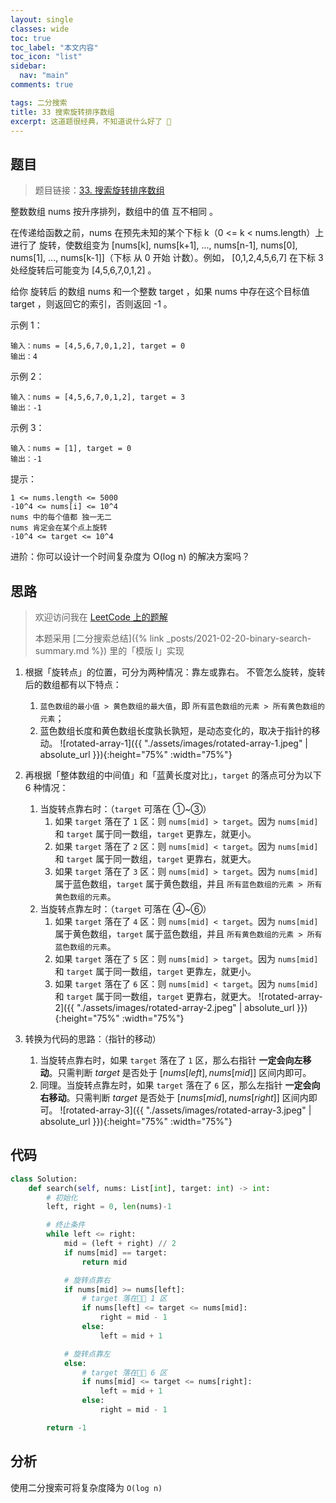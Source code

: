 ```yaml
---
layout: single
classes: wide
toc: true
toc_label: "本文内容"
toc_icon: "list"
sidebar:
  nav: "main"
comments: true

tags: 二分搜索
title: 33 搜索旋转排序数组
excerpt: 这道题很经典，不知道说什么好了 🤪
---
```


## 题目

> 题目链接：[33. 搜索旋转排序数组](https://leetcode-cn.com/problems/search-in-rotated-sorted-array/)

整数数组 nums 按升序排列，数组中的值 互不相同 。

在传递给函数之前，nums 在预先未知的某个下标 k（0 <= k < nums.length）上进行了 旋转，使数组变为 [nums[k], nums[k+1], ..., nums[n-1], nums[0], nums[1], ..., nums[k-1]]（下标 从 0 开始 计数）。例如， [0,1,2,4,5,6,7] 在下标 3 处经旋转后可能变为 [4,5,6,7,0,1,2] 。

给你 旋转后 的数组 nums 和一个整数 target ，如果 nums 中存在这个目标值 target ，则返回它的索引，否则返回 -1 。

示例 1：

    输入：nums = [4,5,6,7,0,1,2], target = 0
    输出：4

示例 2：

    输入：nums = [4,5,6,7,0,1,2], target = 3
    输出：-1

示例 3：

    输入：nums = [1], target = 0
    输出：-1

提示：

    1 <= nums.length <= 5000
    -10^4 <= nums[i] <= 10^4
    nums 中的每个值都 独一无二
    nums 肯定会在某个点上旋转
    -10^4 <= target <= 10^4
    
进阶：你可以设计一个时间复杂度为 O(log n) 的解决方案吗？


## 思路 

> 欢迎访问我在 [LeetCode 上的题解](https://leetcode-cn.com/problems/search-in-rotated-sorted-array/solution/3-zhang-tu-dai-ni-tong-guo-ci-ti-by-dato-mw50/)
> 
> 本题采用 [二分搜索总结]({% link _posts/2021-02-20-binary-search-summary.md %}) 里的「模版 I」实现         

1. 根据「旋转点」的位置，可分为两种情况：靠左或靠右。 不管怎么旋转，旋转后的数组都有以下特点：
   1. `蓝色数组的最小值 > 黄色数组的最大值`，即 `所有蓝色数组的元素 > 所有黄色数组的元素`；
   2. 蓝色数组长度和黄色数组长度孰长孰短，是动态变化的，取决于指针的移动。
   ![rotated-array-1]({{ "./assets/images/rotated-array-1.jpeg" | absolute_url }}){:height="75%" :width="75%"}

2. 再根据「整体数组的中间值」和「蓝黄长度对比」，`target` 的落点可分为以下 6 种情况：
   1. 当旋转点靠右时：（`target` 可落在 ①~③）
      1. 如果 `target` 落在了 `1` 区：则 `nums[mid] > target`。因为 `nums[mid]` 和 `target` 属于同一数组，`target` 更靠左，就更小。
      2. 如果 `target` 落在了 `2` 区：则 `nums[mid] < target`。因为 `nums[mid]` 和 `target` 属于同一数组，`target` 更靠右，就更大。
      3. 如果 `target` 落在了 `3` 区：则 `nums[mid] > target`。因为 `nums[mid]` 属于蓝色数组，`target` 属于黄色数组，并且 `所有蓝色数组的元素 > 所有黄色数组的元素`。
   2. 当旋转点靠左时：（`target` 可落在 ④~⑥）
      1. 如果 `target` 落在了 `4` 区：则 `nums[mid] < target`。因为 `nums[mid]` 属于黄色数组，`target` 属于蓝色数组，并且 `所有黄色数组的元素 > 所有蓝色数组的元素`。
      2. 如果 `target` 落在了 `5` 区：则 `nums[mid] > target`。因为 `nums[mid]` 和 `target` 属于同一数组，`target` 更靠左，就更小。
      3. 如果 `target` 落在了 `6` 区：则 `nums[mid] < target`。因为 `nums[mid]` 和 `target` 属于同一数组，`target` 更靠右，就更大。
   ![rotated-array-2]({{ "./assets/images/rotated-array-2.jpeg" | absolute_url }}){:height="75%" :width="75%"}

3. 转换为代码的思路：（指针的移动）
   1. 当旋转点靠右时，如果 `target` 落在了 `1` 区，那么右指针 **一定会向左移动**。只需判断 $target$ 是否处于 $[nums[left], nums[mid]]$ 区间内即可。
   1. 同理。当旋转点靠左时，如果 `target` 落在了 `6` 区，那么左指针 **一定会向右移动**。只需判断 $target$ 是否处于 $[nums[mid], nums[right]]$ 区间内即可。
   ![rotated-array-3]({{ "./assets/images/rotated-array-3.jpeg" | absolute_url }}){:height="75%" :width="75%"}

## 代码 

```python
class Solution:
    def search(self, nums: List[int], target: int) -> int:
        # 初始化
        left, right = 0, len(nums)-1

        # 终止条件
        while left <= right:
            mid = (left + right) // 2
            if nums[mid] == target:
                return mid

            # 旋转点靠右
            if nums[mid] >= nums[left]:
                # target 落在 1 区
                if nums[left] <= target <= nums[mid]:
                    right = mid - 1
                else:
                    left = mid + 1

            # 旋转点靠左
            else:
                # target 落在 6 区
                if nums[mid] <= target <= nums[right]:
                    left = mid + 1
                else:
                    right = mid - 1

        return -1
```

## 分析 

使用二分搜索可将复杂度降为 `O(log n)`